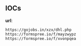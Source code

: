 
## IOCs

__url__:

```text
https://gojobs.in/xzx/dhl.php
https://formspree.io/f/mayzwypz
https://formspree.io/f/xvonpqea
```